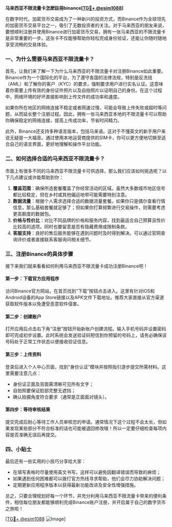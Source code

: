 **马来西亚不限流量卡怎麽註冊binance[[TG💪+ @esim1088](https://t.me/s/esim1088)]**

在数字时代，加密货币交易成为了一种新兴的投资方式，而Binance作为全球领先的加密货币交易平台之一，吸引了无数投资者的关注。对于马来西亚的朋友来说，要想顺利注册并使用Binance进行加密货币交易，拥有一张马来西亚的不限流量卡是非常重要的一步。这张卡不仅能够帮助你轻松完成身份验证，还能让你随时随地享受流畅的交易体验。

### 一、为什么需要马来西亚不限流量卡？

首先，让我们来了解一下为什么马来西亚的不限流量卡对注册Binance如此重要。Binance作为一个国际化的平台，为了遵守各国的法律法规，特别是反洗钱（AML）和了解你的客户（KYC）的要求，强制要求用户进行实名认证。这意味着你需要上传有效的身份证件照片以及自拍照片以证明自己的身份。在这个过程中，网络环境的好坏直接影响到上传文件的成功率和速度。

如果你所在地区的网络连接不稳定或者网速过慢，可能会导致上传失败或超时等问题，从而延长整个注册过程。因此，拥有一张马来西亚本地的不限流量卡可以帮助你确保稳定的网络连接，提高上传成功率，节省时间精力。

此外，Binance还支持多种语言版本，包括马来语。这对于不懂英文的新手用户来说无疑是一大福音。通过使用本地运营商提供的SIM卡，你可以更方便地切换至适合自己的语言界面，更好地理解和操作平台功能。

### 二、如何选择合适的马来西亚不限流量卡？

市面上有很多不同的马来西亚不限流量卡可供选择，那么我们应该如何挑选呢？以下几点建议或许能帮助到你：

1. **覆盖范围**：确保所选套餐覆盖了你经常活动的区域。虽然大多数城市地区信号都比较稳定，但在乡村或其他偏远地带可能需要特别注意。
2. **数据流量**：根据个人需求选择合适的数据流量套餐。如果你只是偶尔查看行情信息，那么基础套餐就足够了；但如果你打算频繁进行交易操作，则需要考虑更高额度的数据包。
3. **价格与性价比**：对比不同品牌的价格和服务内容，找到最适合自己预算且性价比较高的选项。同时也要留意是否有隐藏费用或限制条款。
4. **客服支持**：良好的售后服务能够在遇到问题时及时得到解决。可以通过官网查询评价或者直接联系客服询问相关细节。

### 三、注册Binance的具体步骤

接下来我们就来看看如何利用马来西亚不限流量卡成功注册Binance吧！

#### 第一步：下载官方应用程序
访问Binance官方网站，在首页找到“下载”按钮点击进入。这里有针对iOS和Android设备的App Store链接以及APK文件下载地址。推荐大家直接从官方渠道获取软件版本以免遭受恶意软件侵害。

#### 第二步：创建账户
打开应用后点击右下角“注册”按钮开始新账户创建流程。输入手机号码并设置密码即可完成初步设置。此时系统会发送验证码短信到你预留的号码上，请务必确保该号码处于正常工作状态以便接收验证信息。

#### 第三步：上传资料
登录后进入个人中心页面，找到“身份认证”模块并按照指引逐步提交所需材料。这里需要注意几点：
- 身份证正面及背面需清晰可见所有文字；
- 自拍照要保证脸部完整无遮挡；
- 确认拍摄角度符合要求（通常是正面面对镜头）。

#### 第四步：等待审核结果
提交完成后耐心等待工作人员审核您的申请。通常情况下这个过程不会太长，但如果发现某些部分不符合标准的话也可能被退回修改哦！所以一定要仔细检查每项内容是否准确无误后再提交。

### 四、小贴士

最后还有一些实用的小技巧分享给大家：
- 在填写表格时尽量使用英文书写，这样可以避免因翻译错误而导致的麻烦；
- 如果遇到任何困难都可以拨打官方热线寻求帮助，他们会尽力协助解决问题；
- 定期更新应用程序版本以获得最新功能改进及安全性增强措施。

总之，只要合理规划好每一个环节，并充分利用马来西亚不限流量卡带来的便利条件，相信每位朋友都能够顺利完成Binance账户注册，并开启属于自己的数字货币之旅啦！

[[TG💪+ @esim1088](https://t.me/s/esim1088) ![Image](https://i.postimg.cc/4NQfJmqS/Snipaste-2025-05-13-00-14-12.png)]